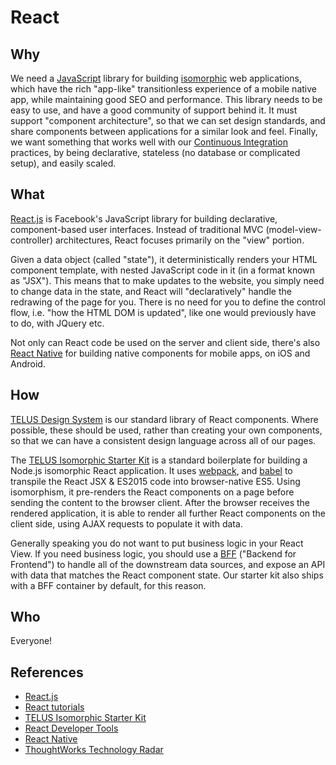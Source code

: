 # React

## Why

We need a [JavaScript](javascript.md) library for building [isomorphic](isomorphic.md) web applications, which have the rich "app-like" transitionless experience of a mobile native app, while maintaining good SEO and performance. This library needs to be easy to use, and have a good community of support behind it. It must support "component architecture", so that we can set design standards, and share components between applications for a similar look and feel. Finally, we want something that works well with our [Continuous Integration](../process/continuous-integration.md) practices, by being declarative, stateless (no database or complicated setup), and easily scaled.

## What

[React.js](https://facebook.github.io/react/) is Facebook's JavaScript library for building declarative, component-based user interfaces. Instead of traditional MVC (model-view-controller) architectures, React focuses primarily on the "view" portion.

Given a data object (called "state"), it deterministically renders your HTML component template, with nested JavaScript code in it (in a format known as "JSX"). This means that to make updates to the website, you simply need to change data in the state, and React will "declaratively" handle the redrawing of the page for you. There is no need for you to define the control flow, i.e. "how the HTML DOM is updated", like one would previously have to do, with JQuery etc.

Not only can React code be used on the server and client side, there's also [React Native](https://facebook.github.io/react-native/) for building native components for mobile apps, on iOS and Android.

## How

[TELUS Design System](http://tds.telus.com/) is our standard library of React components. Where possible, these should be used, rather than creating your own components, so that we can have a consistent design language across all of our pages.

The [TELUS Isomorphic Starter Kit](https://github.com/telusdigital/telus-isomorphic-starter-kit) is a standard boilerplate for building a Node.js isomorphic React application. It uses [webpack](webpack.md), and [babel](babel.md) to transpile the React JSX & ES2015 code into browser-native ES5. Using isomorphism, it pre-renders the React components on a page before sending the content to the browser client. After the browser receives the rendered application, it is able to render all further React components on the client side, using AJAX requests to populate it with data.

Generally speaking you do not want to put business logic in your React View. If you need business logic, you should use a [BFF](bff.md) ("Backend for Frontend") to handle all of the downstream data sources, and expose an API with data that matches the React component state. Our starter kit also ships with a BFF container by default, for this reason.

## Who

Everyone!

## References

- [React.js](https://facebook.github.io/react/)
- [React tutorials](https://egghead.io/technologies/react)
- [TELUS Isomorphic Starter Kit](https://github.com/telusdigital/telus-isomorphic-starter-kit)
- [React Developer Tools](https://github.com/facebook/react-devtools)
- [React Native](https://facebook.github.io/react-native/)
- [ThoughtWorks Technology Radar](https://www.thoughtworks.com/radar/languages-and-frameworks/react-js)
